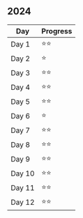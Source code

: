## 2024

| Day    | Progress |
|--------|----------|
| Day 1  | ⭐⭐    |
| Day 2  | ⭐      |
| Day 3  | ⭐⭐    |
| Day 4  | ⭐⭐    |
| Day 5  | ⭐⭐    |
| Day 6  | ⭐      |
| Day 7  | ⭐⭐    |
| Day 8  | ⭐⭐    |
| Day 9  | ⭐⭐    |
| Day 10 | ⭐⭐    |
| Day 11 | ⭐⭐    |
| Day 12 | ⭐⭐    |
